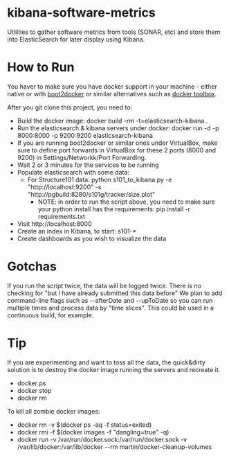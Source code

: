 # kibana-software-metrics
Utilities to gather software metrics from tools (SONAR, etc) and store them into ElasticSearch for later display using Kibana.

How to Run
==========

You haver to make sure you have docker support in your machine - either native or with [boot2docker](http://boot2docker.io) or similar alternatives such as [docker toolbox](https://www.docker.com/docker-toolbox).

After you git clone this project, you need to:

 * Build the docker image: docker build -rm -t=elasticsearch-kibana .
 * Run the elasticsearch & kibana servers under docker: docker run -d -p 8000:8000 -p 9200:9200 elasticsearch-kibana
 * If you are running boot2docker or similar ones under VirtualBox, make sure to define port forwards in VirtualBox for these 2 ports (8000 and 9200) in Settings/Networkk/Port Forwarding.
 * Wait 2 or 3 minutes for the services to be running
 * Populate elasticsearch with some data:
   * For Structure101 data: python s101_to_kibana.py -e "http://localhost:9200" -s "http://pgbuild:8280/s101g/tracker/size.plot"
     * NOTE: in order to run the script above, you need to make sure your python install has the requirements: pip install -r requirements.txt
 * Visit http://localhost:8000
 * Create an index in Kibana, to start: s101-*
 * Create dashboards as you wish to visualize the data
 
Gotchas
=======
If you run the script twice, the data will be logged twice. There is no checking for "but I have already submitted this data before"
We plan to add command-line flags such as --afterDate and --upToDate so you can run multiple times and process data by "time slices".
This could be used in a continuous build, for example.

Tip
===
If you are experimenting and want to toss all the data, the quick&dirty solution is to destroy the docker image running the servers and recreate it.

 * docker ps
 * docker stop <id>
 * docker rm <id>
 
To kill all zombie docker images:
 
 * docker rm -v $(docker ps -aq -f status=exited)
 * docker rmi -f $(docker images -f "dangling=true" -q)
 * docker run -v /var/run/docker.sock:/var/run/docker.sock -v /var/lib/docker:/var/lib/docker --rm martin/docker-cleanup-volumes 
 
 
